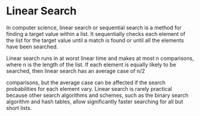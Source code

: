 # Linear Search

In computer science, linear search or sequential search is a method for finding a target value within a list. It sequentially checks each element of the list for the target value until a match is found or until all the elements have been searched.

Linear search runs in at worst linear time and makes at most n comparisons, where n is the length of the list. If each element is equally likely to be searched, then linear search has an average case of
n/2

comparisons, but the average case can be affected if the search probabilities for each element vary. Linear search is rarely practical because other search algorithms and schemes, such as the binary search algorithm and hash tables, allow significantly faster searching for all but short lists.
